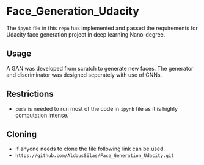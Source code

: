 # Face_Generation_Udacity

The `ipynb` file in this `repo` has implemented and passed the requirements for Udacity face generation project in deep learning Nano-degree.

## Usage
A GAN was developed from scratch to generate new faces. The generator and discriminator was designed seperately with use of CNNs. 

## Restrictions

- `cuda` is needed to run most of the code in `ipynb` file as it is highly computation intense.

## Cloning

- If anyone needs to clone the file following link can be used.
- `https://github.com/AldousSilas/Face_Generation_Udacity.git`
